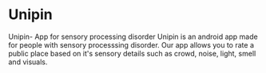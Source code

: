 # Unipin
Unipin- App for sensory processing disorder
Unipin is an android app made for people with sensory processsing disorder. 
Our app allows you to rate a public place based on it's sensory details such as crowd, noise, light, smell and visuals.
